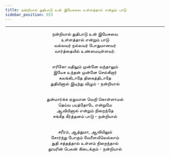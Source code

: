 ```yaml
---
title: நன்றியால் துதிபாடு உன் இயேசுவை உள்ளத்தால் என்றும் பாடு
sidebar_position: 553
---
```


---
<center>
நன்றியால் துதிபாடு உன் இயேசுவை<br/>
உள்ளத்தால் என்றும் பாடு<br/>
வல்லவர் நல்லவர் போதுமானவர்<br/>
வார்த்தையில் உண்மையுள்ளவர்.<br/><br/>

எரிகோ மதிலும் முன்னே வந்தாலும்<br/>
இயேசு உந்தன் முன்னே செல்கிறார்<br/>
கலங்கிடாதே திகைத்திடாதே<br/>
துதியினால் இடிந்து விழும்                - நன்றியால்<br/><br/>

துன்மார்க்க ஏதுவான வெறி கொள்ளாமல்<br/>
தெய்வ பயத்தோடே என்றுமே<br/>
ஆவியினால் என்றும் நிறைந்தே<br/>
சங்கீத கீர்த்தனம் பாடு                - நன்றியால்<br/><br/>

சரீரம், ஆத்துமா, ஆவியிலும்<br/>
சோர்ந்து போகும் வேளையிலெல்லாம்<br/>
துதி சத்தத்தால் உள்ளம் நிறைந்தால்<br/>
தூயரின் பெலன் கிடைக்கும்            - நன்றியால்
</center>